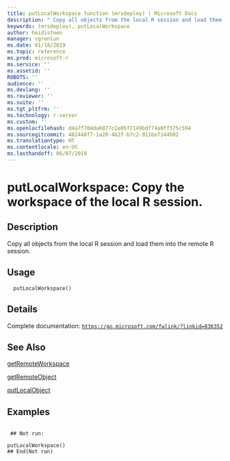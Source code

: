 ```yaml
---
title: putLocalWorkspace function (mrsdeploy) | Microsoft Docs
description: " Copy all objects from the local R session and load them into the remote R session. "
keywords: (mrsdeploy), putLocalWorkspace
author: heidisteen
manager: cgronlun
ms.date: 01/18/2019
ms.topic: reference
ms.prod: microsoft-r
ms.service: ''
ms.assetid: ''
ROBOTS: ''
audience: ''
ms.devlang: ''
ms.reviewer: ''
ms.suite: ''
ms.tgt_pltfrm: ''
ms.technology: r-server
ms.custom: ''
ms.openlocfilehash: d4a7f704da6077c2e05f7149bdf74a0ff575c594
ms.sourcegitcommit: 482448f7-1a28-4b2f-b7c2-911be7144b02
ms.translationtype: HT
ms.contentlocale: en-US
ms.lasthandoff: 06/07/2019
---
```

 # <a name="putlocalworkspace-copy-the-workspace-of-the-local-r-session"></a>putLocalWorkspace: Copy the workspace of the local R session. 
 ## <a name="description"></a>Description

Copy all objects from the local R session and load them into the remote R session.


 ## <a name="usage"></a>Usage

```   
  putLocalWorkspace()

```

 ## <a name="details"></a>Details

Complete documentation: [`https://go.microsoft.com/fwlink/?linkid=836352`](https://go.microsoft.com/fwlink/?linkid=836352)



 ## <a name="see-also"></a>See Also

[getRemoteWorkspace](getRemoteWorkspace.md)

[getRemoteObject](getRemoteObject.md)

[putLocalObject](putLocalObject.md)

 ## <a name="examples"></a>Examples

 ```

  ## Not run:

putLocalWorkspace()
 ## End(Not run) 
```

